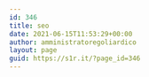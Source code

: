 ```yaml
---
id: 346
title: seo
date: 2021-06-15T11:53:29+00:00
author: amministratoregoliardico
layout: page
guid: https://s1r.it/?page_id=346
---
```

